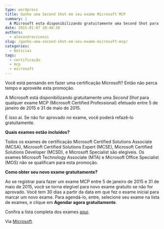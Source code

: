 ```yaml
---
type: wordpress
title: Ganhe uma Second Shot em seu exame Microsoft MCP
summary: |
  A Microsoft esta disponibilizando gratuitamente uma Second Shot para qualquer exame MCP (Microsoft Certified Professional) efetuado entre 5 de janeiro de 2015 e 31 de maio de 2015.
date: 2015-01-07 20:48:20
authors:
  - alexandrevicenzi
slug: /ganhe-uma-second-shot-em-seu-exame-microsoft-mcp/
categories:
  - Notícias
tags:
  - certificação
  - mcp
  - microsoft
---
```


Você está pensando em fazer uma certificação Microsoft? Então não perca tempo e aproveite esta promoção.

A Microsoft está disponibilizando gratuitamente uma <em>Second Shot</em> para qualquer exame MCP (Microsoft Certified Professional) efetuado entre 5 de janeiro de 2015 e 31 de maio de 2015.

É isso aí. Se não for aprovado no exame, você poderá refazê-lo gratuitamente.

<strong>Quais exames estão incluídos?</strong>

Todos os exames de certificação Microsoft Certified Solutions Associate (MCSA), Microsoft Certified Solutions Expert (MCSE), Microsoft Certified Solutions Developer (MCSD), e Microsoft Specialist são elegíveis. Os exames Microsoft Technology Associate (MTA) e Microsoft Office Specialist (MOS) não se qualificam para esta promoção.

<strong>Como obter seu novo exame gratuitamente?</strong>

Ao se registrar para fazer um exame MCP entre 5 de janeiro de 2015 e 31 de maio de 2015, você se torna elegível para novo exame gratuito se não for aprovado. Você tem 30 dias a partir da data em que fez o exame inicial para marcar um novo exame. Para agendá-lo, entre, selecione seu exame na lista de exames, e clique em <strong>Agendar agora gratuitamente</strong>.

Confira a lista completa dos exames <a href="https://www.microsoft.com/learning/exam">aqui</a>.

Via <a href="https://www.microsoft.com/learning/pt-br/second-shot.aspx">Microsoft</a>.